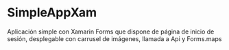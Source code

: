 # SimpleAppXam
Aplicación simple con Xamarin Forms que dispone de página de inicio de sesión, desplegable con carrusel de imágenes, llamada a Api y Forms.maps
